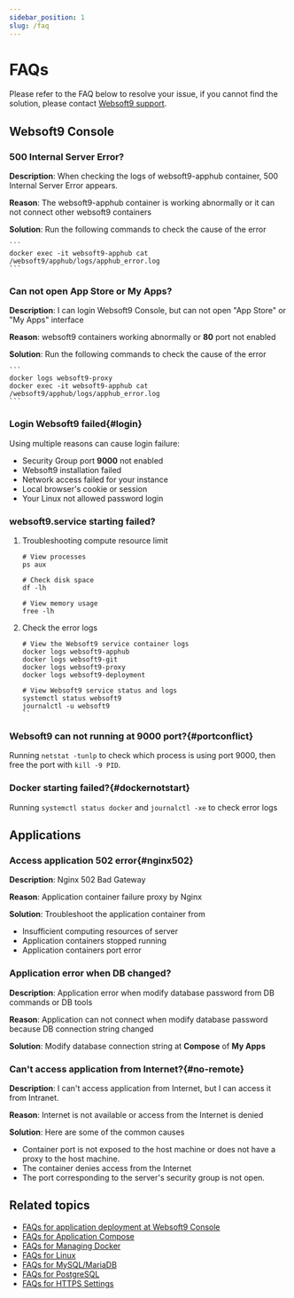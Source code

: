 ```yaml
---
sidebar_position: 1
slug: /faq
---
```


# FAQs

Please refer to the FAQ below to resolve your issue, if you cannot find the solution, please contact [Websoft9 support](./helpdesk). 

## Websoft9 Console

### 500 Internal Server Error?

**Description**: When checking the logs of websoft9-apphub container, 500 Internal Server Error appears.  

**Reason**: The websoft9-apphub container is working abnormally or it can not connect other websoft9 containers  

**Solution**: Run the following commands to check the cause of the error   

    ```
    docker exec -it websoft9-apphub cat /websoft9/apphub/logs/apphub_error.log
    ```

### Can not open App Store or My Apps?

**Description**: I can login Websoft9 Console, but can not open "App Store" or "My Apps" interface   

**Reason**: websoft9 containers working abnormally or **80** port not enabled

**Solution**: Run the following commands to check the cause of the error   

    ```
    docker logs websoft9-proxy
    docker exec -it websoft9-apphub cat /websoft9/apphub/logs/apphub_error.log
    ```

### Login Websoft9 failed{#login}

Using multiple reasons can cause login failure:

* Security Group port **9000** not enabled
* Websoft9 installation failed
* Network access failed for your instance
* Local browser's cookie or session
* Your Linux not allowed password login

### websoft9.service starting failed?

1. Troubleshooting compute resource limit
    ```shell
    # View processes
    ps aux

    # Check disk space
    df -lh

    # View memory usage
    free -lh
    ```

2. Check the error logs
    ```shell
    # View the Websoft9 service container logs
    docker logs websoft9-apphub
    docker logs websoft9-git
    docker logs websoft9-proxy
    docker logs websoft9-deployment

    # View Websoft9 service status and logs
    systemctl status websoft9
    journalctl -u websoft9
    ``

### Websoft9 can not running at 9000 port?{#portconflict}

Running `netstat -tunlp` to check which process is using port 9000, then free the port with `kill -9 PID`.

### Docker starting failed?{#dockernotstart}

Running `systemctl status docker` and `journalctl -xe` to check error logs


## Applications

### Access application 502 error{#nginx502}

**Description**: Nginx 502 Bad Gateway  

**Reason**: Application container failure proxy by Nginx  

**Solution**: Troubleshoot the application container from

- Insufficient computing resources of server
- Application containers stopped running
- Application containers port error


### Application error when DB changed?

**Description**: Application error when modify database password from DB commands or DB tools  

**Reason**: Application can not connect when modify database password because DB connection string changed  

**Solution**: Modify database connection string at **Compose** of **My Apps**  
  

### Can't access application from Internet?{#no-remote}

**Description**: I can't access application from Internet, but I can access it from Intranet.  

**Reason**: Internet is not available or access from the Internet is denied   

**Solution**: Here are some of the common causes   

- Container port is not exposed to the host machine or does not have a proxy to the host machine.
- The container denies access from the Internet
- The port corresponding to the server's security group is not open.


## Related topics

- [FAQs for application deployment at Websoft9 Console](./deployment#troubleshoot)
- [FAQs for Application Compose](./app-compose#troubleshoot)
- [FAQs for Managing Docker](./docker-server#troubleshoot)
- [FAQs for Linux](./linux#troubleshoot)
- [FAQs for MySQL/MariaDB](./mysql#troubleshooting)
- [FAQs for PostgreSQL](./postgresql#troubleshooting)
- [FAQs for HTTPS Settings](./domain-https#troubleshoot)
